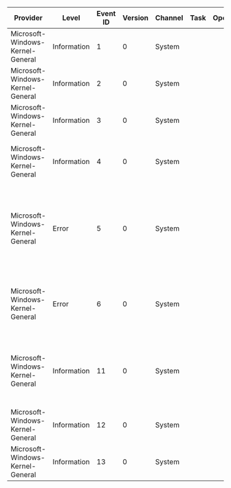 Provider                          |  Level        |  Event ID  |  Version  |  Channel  |  Task  |  Opcode  |  Keyword  |  Message
----------------------------------|---------------|------------|-----------|-----------|--------|----------|-----------|------------------------------------------------------------------------------------------------------------------------------------------
Microsoft-Windows-Kernel-General  |  Information  |  1         |  0        |  System   |        |          |  Time     |  The system time has changed to {NewTime} from {OldTime}.
Microsoft-Windows-Kernel-General  |  Information  |  2         |  0        |  System   |        |          |           |  License policy-cache corruption detected.
Microsoft-Windows-Kernel-General  |  Information  |  3         |  0        |  System   |        |          |           |  License policy-cache corruption has been fixed.
Microsoft-Windows-Kernel-General  |  Information  |  4         |  0        |  System   |        |          |           |  License policy-cache has expired because it was not updated within expected duration.
Microsoft-Windows-Kernel-General  |  Error        |  5         |  0        |  System   |        |          |           |  {Registry Hive Recovered} Registry hive (file): '{ExtraString}' was corrupted and it has been recovered. Some data might have been lost.
Microsoft-Windows-Kernel-General  |  Error        |  6         |  0        |  System   |        |          |           |  An I/O operation initiated by the Registry failed unrecoverably.The Registry could not flush hive (file): '{ExtraString}'.
Microsoft-Windows-Kernel-General  |  Information  |  11        |  0        |  System   |        |          |           |  TxR init phase for hive {ExtraString} (TM: {TmId}, RM: {RmId}) finished with result={Status} (Internal code={InternalCode}).
Microsoft-Windows-Kernel-General  |  Information  |  12        |  0        |  System   |        |          |           |  The operating system started at system time {StartTime}.
Microsoft-Windows-Kernel-General  |  Information  |  13        |  0        |  System   |        |          |           |  The operating system is shutting down at system time {StopTime}.